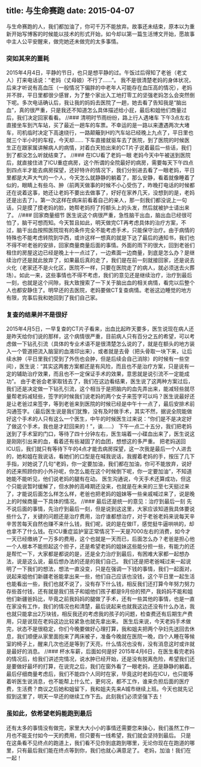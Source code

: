 title: 与生命赛跑
date: 2015-04-07
---
与生命赛跑的人，我们都加油了，你可千万不能放弃。故事还未结束，原本以为重新开始写博客的时候能以技术的形式开始，如今却以第一篇生活博文开始，愿故事中主人公平安醒来，做完她还未做完的太多事情。
<!-- more -->
### 突如其来的噩耗
2015年4月4日，平静的节日，也只是想平静的过。午饭过后得知了老爸（老丈人）打来电话说：“老妈（丈母娘）不行了……”。
我不是很清楚老妈的身体状况，后来才听说有高血压（一般情况下偏胖的中老年人可能存在血压高的情况），老妈并不胖，平日里都很少感冒，为了整个家出入工地打零工的坚强老妈怎么会突然倒下呢。多次电话确认后，我让我的妈妈去医院了一趟，她去看了告知我是“脑出血”，真的很严重，只是我还不知道怎么具体描述给小屁，最后和姐他们商量过后，我们决定回家看看。
//### 清明时节雨纷纷，路上行人遇堵车
下午3点左右直接坐车到汽车站，买了最近一趟车的车票。不幸运的是一路以来遭遇两次大堵车，司机临时决定下高速绕行，一路颠簸到H的汽车站已经晚上九点了，平日里也就三个半小时的车程，今天却……
下车直接就驱车去了医院，到了医院的时候医生正在跟家属讲解病人的病情，对着白天拍出来的CT片子说着最后一些话，我们到了都没怎么听就结束了。
//### 在ICU看了老妈一眼
老妈今天中午被送到医院后，就直接住进了ICU重症病房，这个所谓的全院最好的病房，需要每天下午四点到四点半才能去病房探望，还好特许的情况下，我们分别进去看了一眼老妈，平日里都是大声大气的一个人，今天怎么就静静的躺着了，那么安静，看着就像睡着了似的，眼睛上有些乌、肿（前两天做事的时候不小心受伤了，昨晚打电话的时候都还在说着这事，她还让老妈不要出去做事了，好好在家养几天，没想到的是，老妈还是出去了）。第一次这样在病床前看着自己的亲人，那一刻我们都没说上一句话，只是摸了摸老妈的脸，她帮老妈捋了捋额头上的头发，然后就被护士请出来了。
//### 回家商量细节
医生说这个病很严重，急性脑干出血，脑出血已经很可怕了，脑干可想而知。今天暂且如此，明天做完CT再考虑具体的治疗方案，不过，脑干出血按照医院现有的条件完全不能考虑手术，只能保守治疗。由于病情的特殊也不能考虑转院到华西，或许这样一想真的就是下达了最后的通知书，我们也不得不听老爸的安排，回家商量商量后面的事情。外面的雨下的很大，回到老爸们租住的房屋这边已经是晚上十一点过了，一边煮面一边商量，到底是怎么办？是继续治疗还是就此放弃了，如果最后真的走了，我们是在前一刻就接回家，还是说去火化（老家还不是火化区，医院不一样，只要在医院走了的病人，就必须送去火葬场）。如此一来，这些事情也不得不考虑，我们的意见还是继续治疗，治疗到最后一刻，也就是这个间隙，我大致搜索了一下关于脑出血的相关病情，看完以后整个人也都安静住了。明早还的去医院，老妈要做CT复查病情。老爸这边睡觉的地方有限，完事后我和她回到了我们自己家。
### 复查的结果并不是很好
2015年4月5日，一早复查的CT片子看来，出血比起昨天要多，医生说现在病人还是昨天给你们说的那样，这个病情很严重，目前病人只有百分之五的希望，可以考虑做一下钻孔引流（具体的专业术语不是很清楚怎么说的了，就是在额头的地方装入一个管道把流入脑室的血液印出来），或者就是去骨（把头骨取一块下来，让后续水肿（平日里我们受到了外伤也会肿，但是后续会自己消除）的时候有一些空间），医生说：“其实这两套方案都还是有风险，而且也不是治疗方案，只是说有一定的辅助治疗效果，而且也不一定保证手术的效果，意思就是说引流不一定能成功”。
由于老爸会老家取钱去了，我们在这边看结果，医生说了这两种方案过后，我们还是决定做一下钻孔引流，这个相当于是把脑内的血先弄出来，能减轻些就尽量帮老妈减轻些，签字的时候我们说老妈的两个女子来签字可以吗？医生说最好还是让老爸过来签字，等到老爸来到医院的时候已经是中午十一点了，最后安排术前沟通签字。（最后医生说是我们犹豫，没有及时做手术，其实不然，据说全院能做好这个手术的人只有这么一个医生，中午的时候医生过来说：“你们是不是决定好了做这个手术，我也是才赶回来的！”，诶……）
下午一点二十五分，我们把老妈送到了手术室的门口，等待了四十分钟左右，医生端着一小碟血出来了，医生说这是刚刚引出来的血，看着还有些凝固了的血团，想想这的多严重。
把老妈送回ICU后，我们就只有等待下午的4点才能去病房探望，这一次我是最后一个人进去的，她和姐在我说话，看她们的口型是在喊我说话，我握着老妈的手，按压了几下手指，对她说了几句“老妈，你一定要加油，我们都在加油，你可不能放弃，说好的还来照顾你的小外孙呢，你怎么能在这个时候倒下呢，你一定要加油”，不知道她能不能听见，他们说老妈的腿有在动。
医生沟通说，今天手术还算成功，但这个只能说暂时缓解了，但水肿的高峰期还没来，也就是在未来的三至七天挺过来了，才能说后面怎么样怎么样，老爸也把老妈的姐妹等一些亲戚喊过来了，说是晚上的时候商量一下具体的情况。
//### 最后还是统一的意见：治疗到最后一刻
先不说后面的事情，先治疗到最后一刻，但是说到这这里，大家应该知道我具体要说些什么了，关键的问题还是治疗费用，治疗谁都想治疗，对于老爸老妈来说每天辛辛苦苦每天自然也赚不来什么钱，我们呢，说的是在做IT，感觉挺牛逼哄哄的，却也拿不了什么钱。在ICU重症监护室正常情况下一天是7000左右的消费，如今才一天已经缴纳了一万多的费用，这个也就是一天而已，后面怎么办？老爸是担心他一个人根本不能担起这个担子，还是希望老妈的姐妹这些能分担一些，有能力的还是帮忙一下，大家都是都说的是，还是全力治疗到最后，有困难大家都一起想办法，说是这么说，最后想办法的还是的我们自己。
我们还是把老爸喊过来一起说明了一下我们的想法，想法一直没变，只是在强调一下钱的事情，我们一起面对，说起来姐他们新疆老爸能拿出来一些，他们自己应该也没钱，这个平日里一起生活也能看出一些，我们也就不说了，没有存下什么钱，相反我们还打算今年努力努力存些首付钱，还有就是我们孩子和姐他们孩子都是9月份的预产，我妈妈不能和姐他们新疆爸妈比，毕竟之前我妈妈的腿做了手术，还有一些其他的事情，也是一直在家没有工作，我们的情况也和清楚，最后说起来也就我这边还没有什么办法，我也就只能拿出2万块钱，相反我还的考虑我的孩子的问题，检查费还有后期生产费用，只是说现在老妈这边比较紧急也就先拿出来。
医生后来说，今天老妈手术做完，状态不是很稳定，你们今晚要做好心理打算，我和姐夫把两个孕妇先送回去休息，我们顺便从家里面抱来了两床被子，准备今晚就在医院一晚，四个人睡在等候室的椅子上，醒来几次也还是等到了天亮，什么情况也没有，没有消息这时或许就是最好的消息。
//### 杯水车薪，后面如何是好
2015年4月6日，在医生看完老妈的情况后，给我们讲述完情况，说水肿已经开始，还是没有脱离危险，希望我们还是要做好最坏的打算，在说完之后，我们在窗外看了一眼老妈，还是静静的躺着。
最后仔细商量考虑后，我们不能四个人同时在家，毕竟这时老妈在ICU，也只能等着听医生说消息，也不能帮上什么忙，更何况，都不工作，谁来负担后面的医疗费，生活费？商议之后她和姐留下，我和姐夫先来A城市继续上班。今天也就先记叙到这里了，明天一早还的继续工作下去。此刻我们必须坚强下去！
### 虽如此，依希望老妈能跑到最后
还有太多的事情没有做完，家里大大小小的事情还需要您来操心，我们虽然工作一月也不能支付如今一天的费用，但只要有一线希望，我们就会坚持到最后。
只是在这条看不见终点的跑道上，我们看不见你到底跑到哪里，无论你现在在跑道的哪里，只有最后我们能在终点等到你，我们也就心满意足了。
老妈，加油！我们在一起！
